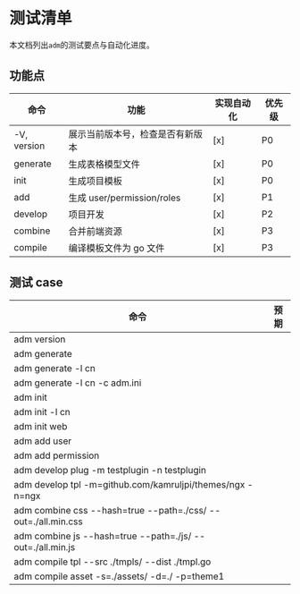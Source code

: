 # 测试清单

本文档列出`adm`的测试要点与自动化进度。

## 功能点

| 命令        | 功能                             | 实现自动化 | 优先级 |
| ----------- | -------------------------------- | ---------- | ------ |
| -V, version | 展示当前版本号，检查是否有新版本 | [x]        | P0     |
| generate    | 生成表格模型文件                 | [x]        | P0     |
| init        | 生成项目模板                     | [x]        | P0     |
| add         | 生成 user/permission/roles       | [x]        | P1     |
| develop     | 项目开发                         | [x]        | P2     |
| combine     | 合并前端资源                     | [x]        | P3     |
| compile     | 编译模板文件为 go 文件           | [x]        | P3     |

## 测试 case

| 命令                                                          | 预期          |
| ------------------------------------------------------------- | ------------- |
| adm version                                                   | 
| adm generate                                                  |
| adm generate -l cn                                            |
| adm generate -l cn -c adm.ini                                 |
| adm init                                                      |
| adm init -l cn                                                |
| adm init web                                                  |
| adm add user                                                  |
| adm add permission                                            |
| adm develop plug -m testplugin -n testplugin                  |
| adm develop tpl -m=github.com/kamruljpi/themes/ngx -n=ngx  |
| adm combine css --hash=true --path=./css/ --out=./all.min.css |
| adm combine js --hash=true --path=./js/ --out=./all.min.js    |
| adm compile tpl --src ./tmpls/ --dist ./tmpl.go               |
| adm compile asset -s=./assets/ -d=./ -p=theme1                |
